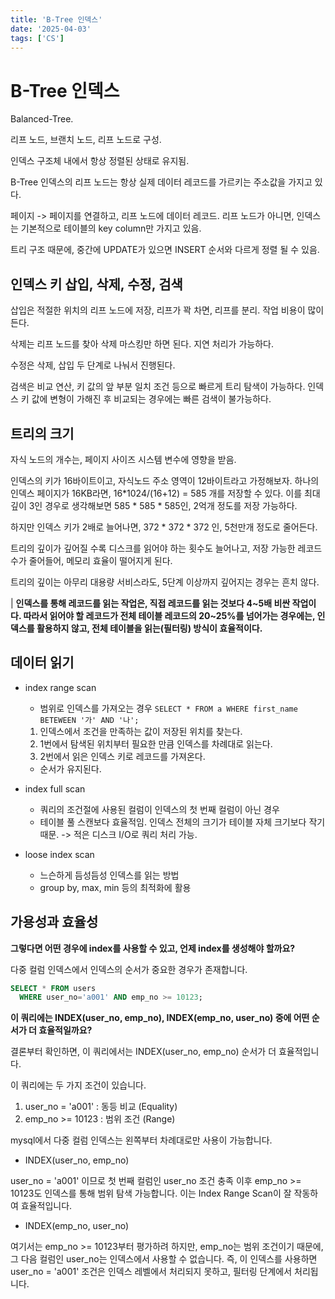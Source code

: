 ```yaml
---
title: 'B-Tree 인덱스'
date: '2025-04-03'
tags: ['CS']
---
```





# B-Tree 인덱스

Balanced-Tree.

리프 노드, 브랜치 노드, 리프 노드로 구성.

인덱스 구조체 내에서 항상 정렬된 상태로 유지됨.

B-Tree 인덱스의 리프 노드는 항상 실제 데이터 레코드를 가르키는 주소값을 가지고 있다.

페이지 -> 페이지를 연결하고, 리프 노드에 데이터 레코드. 리프 노드가 아니면, 인덱스는 기본적으로 테이블의 key column만 가지고 있음.

트리 구조 때문에, 중간에 UPDATE가 있으면 INSERT 순서와 다르게 정렬 될 수 있음.

## 인덱스 키 삽입, 삭제, 수정, 검색
삽입은 적절한 위치의 리프 노드에 저장, 리프가 꽉 차면, 리프를 분리. 작업 비용이 많이 든다.

삭제는 리프 노드를 찾아 삭제 마스킹만 하면 된다. 지연 처리가 가능하다.

수정은 삭제, 삽입 두 단계로 나눠서 진행된다.

검색은 비교 연산, 키 값의 앞 부분 일치 조건 등으로 빠르게 트리 탐색이 가능하다. 인덱스 키 값에 변형이 가해진 후 비교되는 경우에는 빠른 검색이 불가능하다.

## 트리의 크기
자식 노드의 개수는, 페이지 사이즈 시스템 변수에 영향을 받음.

인덱스의 키가 16바이트이고, 자식노드 주소 영역이 12바이트라고 가정해보자. 하나의 인덱스 페이지가 16KB라면, 16*1024/(16+12) = 585 개를 저장할 수 있다. 이를 최대 깊이 3인 경우로 생각해보면 585 * 585 * 585인, 2억개 정도를 저장 가능하다. 

하지만 인덱스 키가 2배로 늘어나면, 372 * 372 * 372 인, 5천만개 정도로 줄어든다.

트리의 깊이가 깊어질 수록 디스크를 읽어야 하는 횟수도 늘어나고, 저장 가능한 레코드 수가 줄어들어, 메모리 효율이 떨어지게 된다.

트리의 깊이는 아무리 대용량 서비스라도, 5단계 이상까지 깊어지는 경우는 흔치 않다.

| **인덱스를 통해 레코드를 읽는 작업은, 직접 레코드를 읽는 것보다 4~5배 비싼 작업이다. 따라서 읽어야 할 레코드가 전체 테이블 레코드의 20~25%를 넘어가는 경우에는, 인덱스를 활용하지 않고, 전체 테이블을 읽는(필터링) 방식이 효율적이다.**

## 데이터 읽기
  - index range scan
    - 범위로 인덱스를 가져오는 경우 ```SELECT * FROM a WHERE first_name BETEWEEN '가' AND '나';```
    1. 인덱스에서 조건을 만족하는 값이 저장된 위치를 찾는다.
    2. 1번에서 탐색된 위치부터 필요한 만큼 인덱스를 차례대로 읽는다.
    3. 2번에서 읽은 인덱스 키로 레코드를 가져온다.
    - 순서가 유지된다.

  - index full scan
    - 쿼리의 조건절에 사용된 컬럼이 인덱스의 첫 번째 컬럼이 아닌 경우
    - 테이블 풀 스캔보다 효율적임. 인덱스 전체의 크기가 테이블 자체 크기보다 작기 때문. -> 적은 디스크 I/O로 쿼리 처리 가능.

  - loose index scan
    - 느슨하게 듬성듬성 인덱스를 읽는 방법
    - group by, max, min 등의 최적화에 활용

## 가용성과 효율성

**그렇다면 어떤 경우에 index를 사용할 수 있고, 언제 index를 생성해야 할까요?**

다중 컬럼 인덱스에서 인덱스의 순서가 중요한 경우가 존재합니다.

```sql
SELECT * FROM users
  WHERE user_no='a001' AND emp_no >= 10123;
```

**이 쿼리에는 INDEX(user_no, emp_no), INDEX(emp_no, user_no) 중에 어떤 순서가 더 효율적일까요?**

결론부터 확인하면, 이 쿼리에서는 INDEX(user_no, emp_no) 순서가 더 효율적입니다.

이 쿼리에는 두 가지 조건이 있습니다.
1. user_no = 'a001' : 동등 비교 (Equality)
2. emp_no >= 10123 : 범위 조건 (Range)

mysql에서 다중 컬럼 인덱스는 왼쪽부터 차례대로만 사용이 가능합니다.

 - INDEX(user_no, emp_no)

 user_no = 'a001' 이므로 첫 번째 컬럼인 user_no 조건 충족 이후 emp_no >= 10123도 인덱스를 통해 범위 탐색 가능합니다. 이는 Index Range Scan이 잘 작동하여 효율적입니다.

 - INDEX(emp_no, user_no)
 
 여기서는 emp_no >= 10123부터 평가하려 하지만, emp_no는 범위 조건이기 때문에, 그 다음 컬럼인 user_no는 인덱스에서 사용할 수 없습니다. 즉, 이 인덱스를 사용하면 user_no = 'a001' 조건은 인덱스 레벨에서 처리되지 못하고, 필터링 단계에서 처리됩니다.